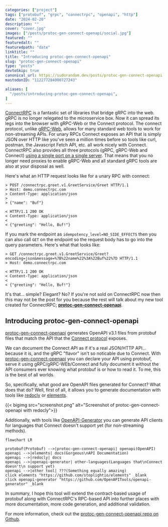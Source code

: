 ```yaml
---
categories: ["project"]
tags: ["protobuf", "grpc", "connectrpc", "openapi", "http"]
date: "2024-02-20"
description: ""
cover: "cover.jpg"
images: ["/posts/protoc-gen-connect-openapi/social.jpg"]
featured: ""
featuredalt: ""
featuredpath: "date"
linktitle: ""
title: "Introducing protoc-gen-connect-openapi"
slug: "protoc-gen-connect-openapi"
type: "posts"
devtoSkip: true
canonical_url: https://sudorandom.dev/posts/protoc-gen-connect-openapi
mastodonID: "112277284000727243"

aliases: [
  "/posts/introducing-protoc-gen-connect-openapi",
]
---
```


[ConnectRPC](https://connectrpc.com) is a fantastic set of libraries that bridge gRPC into the web. gRPC is no longer relegated to the microservice box. Now it can spread its legs into the browser with gRPC-Web or the Connect protocol. The connect protocol, unlike [gRPC-Web](https://github.com/grpc/grpc-web), allows for many standard web tools to work for non-streaming APIs. For unary RPCs Connect exposes an API that is simply JSON over HTTP like you've seen a million times before so tools like curl, postman, the Javascript Fetch API, etc. all work nicely with Connect. ConnectRPC also provides all three protocols (gRPC, gRPC-Web and Connect) [using a single port on a single server](https://connectrpc.com/docs/multi-protocol/). That means that you no longer need proxies to enable gRPC-Web and all standard gRPC tools are also at your disposal as well.

Here's what an HTTP request looks like for a unary RPC with connect:

```http
> POST /connectrpc.greet.v1.GreetService/Greet HTTP/1.1
> Host: demo.connectrpc.com
> Content-Type: application/json
>
> {"name": "Buf"}

< HTTP/1.1 200 OK
< Content-Type: application/json
<
< {"greeting": "Hello, Buf!"}
```

If you mark the endpoint as `idempotency_level=NO_SIDE_EFFECTS` then you can also call `GET` on the endpoint so the request body has to go into the query parameters. Here's what that looks like:

```http
> GET /connectrpc.greet.v1.GreetService/Greet?encoding=json&message=%7B%22name%22%3A%22Buf%22%7D HTTP/1.1
> Host: demo.connectrpc.com

< HTTP/1.1 200 OK
< Content-Type: application/json
<
< {"greeting": "Hello, Buf!"}
```

It's that... simple? Elegant? No? If you're not sold on ConnectRPC now then this may not be the post for you because the rest will talk about my new tool created for ConnectRPC; **[protoc-gen-connect-openapi](https://github.com/sudorandom/protoc-gen-connect-openapi)**.

## Introducing protoc-gen-connect-openapi
[protoc-gen-connect-openapi](https://github.com/sudorandom/protoc-gen-connect-openapi) generates OpenAPI v3.1 files from protobuf files that match the API that the [Connect protocol](https://connectrpc.com/docs/protocol) exposes.

We can document the Connect API as if it's a real JSON/HTTP API... because it is, and the gRPC "flavor" isn't so noticable due to Connect. With [protoc-gen-connect-openapi](https://github.com/sudorandom/protoc-gen-connect-openapi) you can declare your API using protobuf, serve it using gRPC/gRPC-WEb/Connect and fully document it without the API consumers ever knowing what protobuf is or how to read it. To me, this is the best of all worlds.

So, specifically, what good are OpenAPI files generated for Connect? What does that do? Well, first of all, it allows you to generate documentation with tools like [redocly](https://github.com/Redocly/redocly-cli) or [elements](https://github.com/stoplightio/elements).

{{< bigimg src="screenshot.png" alt="Screenshot of protoc-gen-connect-openapi with redocly">}}

Additionally, with tools like [OpenAPI-Generator](https://openapi-generator.tech) you can generate API clients for languages that Connect doesn't support yet (for non-streaming methods).

```mermaid
flowchart LR

protobuf(Protobuf) -->|protoc-gen-connect-openapi| openapi(OpenAPI)
openapi -->|elements| docs(Gorgeous\nAPI Documentation)
openapi -->|redocly| docs
openapi -->|openapi-generator| other-languages(Languages that\nConnect doesn't\n support yet)
openapi -->|other tool| ???(Something equally amazing)
click elements "https://github.com/stoplightio/elements" _blank
click openapi-generator "https://github.com/OpenAPITools/openapi-generator" _blank
```

In summary, I hope this tool will extend the contract-based usage of protobuf along with ConnectRPC's RPC-based API into further places with more documentation, more code generation, and additional validation.

For more information, check out the [protoc-gen-connect-openapi repo on Github](https://github.com/sudorandom/protoc-gen-connect-openapi).
